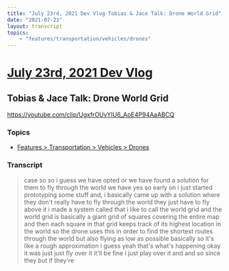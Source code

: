 ```yaml
---
title: "July 23rd, 2021 Dev Vlog Tobias & Jace Talk: Drone World Grid"
date: "2021-07-23"
layout: transcript
topics:
    - "features/transportation/vehicles/drones"
---
```

# [July 23rd, 2021 Dev Vlog](../2021-07-23.md)
## Tobias & Jace Talk: Drone World Grid
https://youtube.com/clip/UgxfrOUyYIU6_AoE4P94AaABCQ

### Topics
* [Features > Transportation > Vehicles > Drones](../topics/features/transportation/vehicles/drones.md)

### Transcript

> case so so i guess we have opted or we have found a solution for them to fly through the world we have yes so early on i just started prototyping some stuff and, i basically came up with a solution where they don't really have to fly through the world they just have to fly above it i made a system called that i like to call the world grid and the world grid is basically a giant grid of squares covering the entire map and then each square in that grid keeps track of its highest location in the world so the drone uses this in order to find the shortest routes through the world but also flying as low as possible basically so it's like a rough approximation i guess yeah that's what's happening okay it was just just fly over it it'll be fine i just play over it and and so since they but if they're
